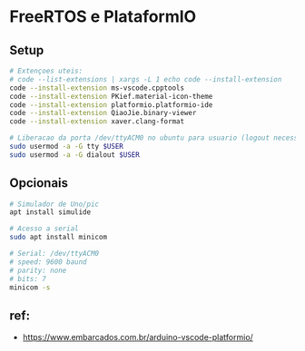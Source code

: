# FreeRTOS e PlataformIO

## Setup

```bash
# Extençoes uteis: 
# code --list-extensions | xargs -L 1 echo code --install-extension
code --install-extension ms-vscode.cpptools
code --install-extension PKief.material-icon-theme
code --install-extension platformio.platformio-ide
code --install-extension QiaoJie.binary-viewer
code --install-extension xaver.clang-format

# Liberacao da porta /dev/ttyACM0 no ubuntu para usuario (logout necessario)
sudo usermod -a -G tty $USER
sudo usermod -a -G dialout $USER
```

## Opcionais

```bash
# Simulador de Uno/pic
apt install simulide

# Acesso a serial
sudo apt install minicom

# Serial: /dev/ttyACM0 
# speed: 9600 baund 
# parity: none 
# bits: 7
minicom -s
```

## ref:
- https://www.embarcados.com.br/arduino-vscode-platformio/